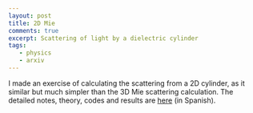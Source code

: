 ```yaml
---
layout: post
title: 2D Mie
comments: true
excerpt: Scattering of light by a dielectric cylinder
tags:
   - physics
   - arxiv
---
```


I made an exercise of calculating the scattering from a 2D cylinder,
as it similar but much simpler than the 3D Mie scattering calculation.
The detailed notes, theory, codes and results are
[here](/assets/pdf/20211007mie.pdf) (in Spanish).
